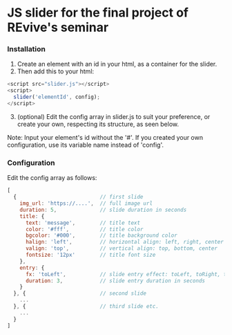 # JS slider for the final project of REvive's seminar

### Installation

1. Create an element with an id in your html, as a container for the slider.
2. Then add this to your html:
```javascript
<script src="slider.js"></script>
<script>
  slider('elementId', config);
</script>
```
3. (optional) Edit the config array in slider.js to suit your preference, or create your own, respecting its structure, as seen below.

Note: Input your element's id without the '#'. If you created your own configuration, use its variable name instead of 'config'.

### Configuration

Edit the config array as follows:

```javascript
[ 
  {                           // first slide
    img_url: 'https://....',  // full image url
    duration: 5,              // slide duration in seconds
    title: {
      text: 'message',        // title text
      color: '#fff',          // title color
      bgcolor: '#000',        // title background color
      halign: 'left',         // horizontal align: left, right, center
      valign: 'top',          // vertical align: top, bottom, center
      fontsize: '12px'        // title font size
    },
    entry: {
      fx: 'toLeft',           // slide entry effect: toLeft, toRight, toTop, toBottom, fadeIn
      duration: 3,            // slide entry duration in seconds
    }
  }, {                        // second slide
    ...
  }, {                        // third slide etc.
    ...
  }
]
```
